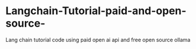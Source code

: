 # Langchain-Tutorial-paid-and-open-source-
Lang chain tutorial code using paid open ai api and free open source ollama
